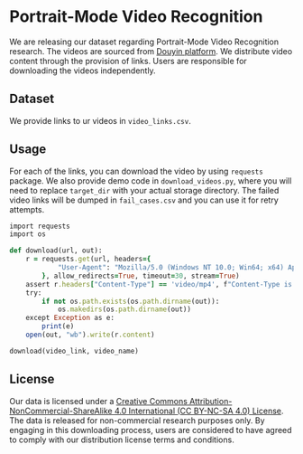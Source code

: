 # Portrait-Mode Video Recognition

We are releasing our dataset regarding Portrait-Mode Video Recognition research. The videos are sourced from [Douyin platform](https://www.douyin.com). We distribute video content through the provision of links. Users are responsible for downloading the videos independently. 

## Dataset
We provide links to ur videos in `video_links.csv`.

## Usage
For each of the links, you can download the video by using `requests` package. We also provide demo code in `download_videos.py`, where you will need to replace `target_dir` with your actual storage directory. The failed video links will be dumped in `fail_cases.csv` and you can use it for retry attempts.
```ruby
import requests
import os

def download(url, out):
    r = requests.get(url, headers={
            "User-Agent": "Mozilla/5.0 (Windows NT 10.0; Win64; x64) AppleWebKit/537.36 (KHTML, like Gecko) Chrome/58.0.3029.110 Safari/537.36"
        }, allow_redirects=True, timeout=30, stream=True)
    assert r.headers["Content-Type"] == 'video/mp4', f"Content-Type is {r.headers['Content-Type']}, {r.content}"
    try:
        if not os.path.exists(os.path.dirname(out)):
            os.makedirs(os.path.dirname(out))
    except Exception as e:
        print(e)
    open(out, "wb").write(r.content)

download(video_link, video_name)
```

## License
Our data is licensed under a [Creative Commons Attribution-NonCommercial-ShareAlike 4.0 International (CC BY-NC-SA 4.0) License](https://creativecommons.org/licenses/by-nc-sa/4.0/). The data is released for non-commercial research purposes only. By engaging in this downloading process, users are considered to have agreed to comply with our distribution license terms and conditions.
